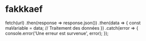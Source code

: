 # fakkkaef

fetch(url)
  .then(response => response.json())
  .then(data => {
    const maVariable = data;
    // Traitement des données
  })
  .catch(error => {
    console.error('Une erreur est survenue', error);
  });


